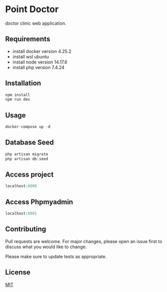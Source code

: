 # Point Doctor
doctor clinic web application.

## Requirements
- install docker version 4.25.2
- install wsl ubuntu
- install node version 14.17.6
- install php version 7.4.24

## Installation



```bash
npm install
npm run dev

```

## Usage

```php
docker-compose up -d

```

## Database Seed

```php
php artisan migrate
php artisan db:seed
```

## Access project

```php
localhost:8000
```

## Access Phpmyadmin

```php
localhost:8001
```

## Contributing

Pull requests are welcome. For major changes, please open an issue first
to discuss what you would like to change.

Please make sure to update tests as appropriate.

## License

[MIT](https://choosealicense.com/licenses/mit/)